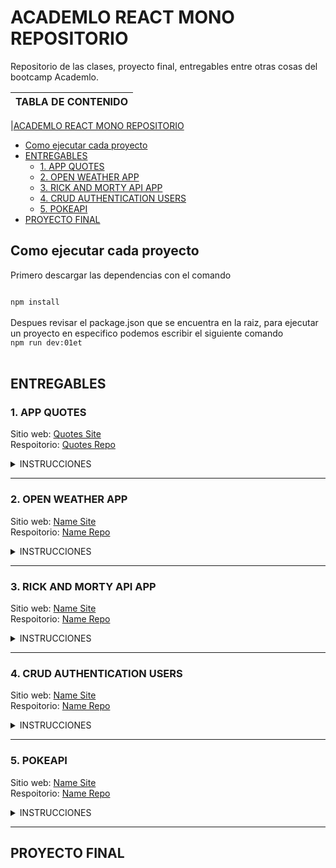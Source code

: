 # ACADEMLO REACT MONO REPOSITORIO

Repositorio de las clases, proyecto final, entregables entre otras cosas del bootcamp Academlo.

| TABLA DE CONTENIDO |
| ------------------ |

|[ACADEMLO REACT MONO REPOSITORIO](#academlo-react-mono-repositorio)

- [Como ejecutar cada proyecto](#como-ejecutar-cada-proyecto)
- [ENTREGABLES](#entregables)
  - [1. APP QUOTES](#1-app-quotes)
  - [2. OPEN WEATHER APP](#2-open-weather-app)
  - [3. RICK AND MORTY API APP](#3-rick-and-morty-api-app)
  - [4. CRUD AUTHENTICATION USERS](#4-crud-authentication-users)
  - [5. POKEAPI](#5-pokeapi)
- [PROYECTO FINAL](#proyecto-final)

## Como ejecutar cada proyecto

Primero descargar las dependencias con el comando

<code>
npm install
</code>

<br />
Despues revisar el package.json que se encuentra en la raiz, para ejecutar un proyecto en especifico podemos escribir el siguiente comando
<code>
npm run dev:01et
</code>

<br/>

## ENTREGABLES

### 1. APP QUOTES

Sitio web: [Quotes Site](https://comillas-app-jvc.netlify.app/) <br>
Respoitorio: [Quotes Repo](https://github.com/AcirDeveloper/academlo-react-mono-repo/tree/main/01-et-quotes-app)

<details>
<summary>INSTRUCCIONES</summary>
Crea una app React

- Guarda este json: https://jsonblob.com/918261686465740800 en un archivo llamado quotes.json
- Debes crear un componente llamado QuoteBox que esté centrado, el cuál debe mostrar una cita al azar al momento de cargar la aplicación.
- Debes crear un botón que al dar clic cambie la cita aleatoriamente.
- Al cambiar de cita, también se debe cambiar el color del fondo, de las letras y del botón. (todos deben ser del mismo color)
- Debes tener un mínimo de 3 componentes en tu aplicación (incluyendo app).
- Todo el código debe estar en inglés, pero puedes colocar comentarios en español.

Criterios de evaluación:

1. Se muestra una cita al azar al cargar la aplicación (20pts).
2. Al hacer clic en el botón, la cita cambia aleatoriamente (30pts).
3. Al hacer clic en el botón, cambia el color de fondo, las letras y los íconos. Todos deben ser del mismo color (30pts).
4. El componente QuoteBox está centrado (10pts).
5. El código está en inglés (10pts).
</details>

<hr />

### 2. OPEN WEATHER APP

Sitio web: [Name Site]() <br>
Respoitorio: [Name Repo]()

<details>
<summary>INSTRUCCIONES</summary>
Aplicación que consuma la api de [openWeatherApp](https://openweathermap.org/) para mostrar el clima dependiendo de la ubicación del usuario

- Los datos del clima dependen de la ubicación del usuario (30pts).
- Correcto despliegue de datos: país, ciudad, icono que describa el clima, temperatura en grados centígrados. (30pts).
- Botón que cambia de grados centígrados a fahrenheit y viceversa (30pts).
- Código en inglés (10pts).

[DEMO APP](https://amazing-williams-f62284.netlify.app/)

</details>

<hr />

### 3. RICK AND MORTY API APP

Sitio web: [Name Site]() <br>
Respoitorio: [Name Repo]()

<details>
<summary>INSTRUCCIONES</summary>
Aplicación que consuma la api de [Rick and Morty API](https://rickandmortyapi.com/documentation/) para ver y filtrar a los personajes de Rick y Morty

- Ubicación aleatoria al cargar la página (10pts).
- Correcto despliegue de información en LocationInfo: Nombre, tipo, dimensión, cantidad de residentes (20pts).
- Listado de residentes en ResidentList (30pts).
- Correcto despliegue de información en ResidentInfo: Nombre, status, Imagen, cantidad de episodios donde aparece y lugar de origen (10pts).
- Correcto funcionamiento del componente SearchBox (20pts).
- Código en inglés (10pts).

[DEMO APP](https://rickymorty.netlify.app/)

</details>

<hr />

### 4. CRUD AUTHENTICATION USERS

Sitio web: [Name Site]() <br>
Respoitorio: [Name Repo]()

<details>
<summary>INSTRUCCIONES</summary>
CRUD de usuarios con autenticación usando una api creada por el instructor: [https://users-crud1.herokuapp.com/swagger](https://users-crud1.herokuapp.com/swagger)

- Correcto despliegue de información en cada item de usersList: nombre, apellido, email y fecha de nacimiento (10pts).
- Funcionalidad para eliminar usuarios (20pts).
- Funcionalidad para seleccionar un usuario, que sus datos salgan en el formulario como referencia para poder editarlo (20pts).
- Funcionalidad para crear usuarios en UsersForm (20pts).
- Funcionalidad para actualizar usuarios (20pts).
- Código en inglés (10pts).

[DEMO APP](https://fervent-mccarthy-6fbd8d.netlify.app/)

</details>

<hr />

### 5. POKEAPI

Sitio web: [Name Site]() <br>
Respoitorio: [Name Repo]()

<details>
<summary>INSTRUCCIONES</summary>
Aplicación consumiendo la [pokeapi](https://pokeapi.co/) usando los conceptos de rutas y lo básico de Redux para ver y filtrar pokemones.

- Las rutas /pokedex y /pokedex/:id están protegidas (10pts).
- El nombre insertado en el input de la ruta raíz se guarda en la store de redux (10pts).
- En /pokedex se muestra el nombre del usuario insertado anteriormente (10pts).
- En /pokedex se listan y se paginan todos los pokemones (10pts).
- En /pokedex cada tarjeta es un link que lleva a la ruta /pokedex/:id (15pts).
- En /pokedex se pueden filtrar los pokemones por tipo (15pts).
- En /pokedex hay un input para buscar un pokemon en específico (15pts).
- En /pokedex/:id se muestra correctamente la información del pokemon seleccionado (10pts).
- El código está en inglés (5pts).

[DEMO APP](https://mypokedex101.netlify.app/)

</details>

<hr />

## PROYECTO FINAL
